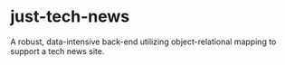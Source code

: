 # just-tech-news
A robust, data-intensive back-end utilizing object-relational mapping to support a tech news site.
